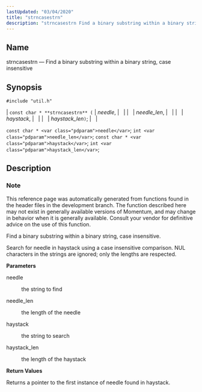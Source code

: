 ```yaml
---
lastUpdated: "03/04/2020"
title: "strncasestrn"
description: "strncasestrn Find a binary substring within a binary string case insensitive const char strncasestrn needle needle len haystack haystack len const char needle int needle len const char haystack int haystack len This reference page was automatically generated from functions found in the header files in the development branch The..."
---
```


<a name="apis.strncasestrn"></a> 
## Name

strncasestrn — Find a binary substring within a binary string, case insensitive

## Synopsis

`#include "util.h"`

| `const char * **strncasestrn** (` | <var class="pdparam">needle</var>, |   |
|   | <var class="pdparam">needle_len</var>, |   |
|   | <var class="pdparam">haystack</var>, |   |
|   | <var class="pdparam">haystack_len</var>`)`; |   |

`const char * <var class="pdparam">needle</var>`;
`int <var class="pdparam">needle_len</var>`;
`const char * <var class="pdparam">haystack</var>`;
`int <var class="pdparam">haystack_len</var>`;<a name="idp63201232"></a> 
## Description

### Note

This reference page was automatically generated from functions found in the header files in the development branch. The function described here may not exist in generally available versions of Momentum, and may change in behavior when it is generally available. Consult your vendor for definitive advice on the use of this function.

Find a binary substring within a binary string, case insensitive.

Search for needle in haystack using a case insensitive comparison. NUL characters in the strings are ignored; only the lengths are respected.

**<a name="idp63204720"></a> Parameters**

<dl class="variablelist">

<dt>needle</dt>

<dd>

the string to find

</dd>

<dt>needle_len</dt>

<dd>

the length of the needle

</dd>

<dt>haystack</dt>

<dd>

the string to search

</dd>

<dt>haystack_len</dt>

<dd>

the length of the haystack

</dd>

</dl>

**<a name="idp63212976"></a> Return Values**

Returns a pointer to the first instance of needle found in haystack.